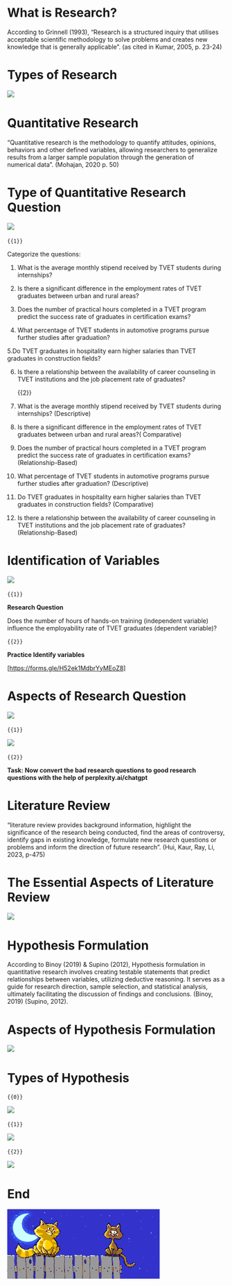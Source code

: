 <!--

author:   André Dietrich
email:    masub.makhdoom@ovgu.de
date:     29/03/2025
version:  30.0.0
language: en
narrator: UK English Female

repository: https://github.com/LiaScript/docs

logo:     img/logo.png

comment:  This document shall provide an entire compendium and course on the
          development of Open-courSes with [LiaScript](https://LiaScript.github.io).
          As the language and the systems grows, also this document will be updated.
          Feel free to fork or copy it, translations are very welcome...

script:   https://cdn.jsdelivr.net/chartist.js/latest/chartist.min.js
          https://felixhao28.github.io/JSCPP/dist/JSCPP.es5.min.js

link:     https://cdn.jsdelivr.net/chartist.js/latest/chartist.min.css

link:     https://cdnjs.cloudflare.com/ajax/libs/animate.css/4.1.1/animate.min.css

import:   https://raw.githubusercontent.com/liaTemplates/ABCjs/main/README.md

link:     https://fonts.googleapis.com/css2?family=Noto+Sans+Egyptian+Hieroglyphs
          https://fonts.googleapis.com/css2?family=Noto+Sans+Ogham

font:     Noto Sans Egyptian Hieroglyphs, Noto Sans Ogham
-->

# What is Research?
According to Grinnell (1993), “Research is a structured inquiry that utilises acceptable scientific methodology to solve problems and creates new knowledge that is generally applicable”. (as cited in Kumar, 2005, p. 23-24)

# Types of Research
![](https://github.com/61087/Quantitative-Research-/blob/main/Picture12.png?raw=true)

# Quantitative Research
“Quantitative research is the methodology to quantify attitudes, opinions, behaviors and other defined variables, allowing researchers to generalize results from a larger sample population through the generation of numerical data”. (Mohajan, 2020 p. 50)
# Type of Quantitative Research Question

![](https://github.com/61087/Quantitative-Research-/blob/main/Picture13.png?raw=true)

    {{1}}

Categorize the questions:

1. What is the average monthly stipend received by TVET students during internships?

2. Is there a significant difference in the employment rates of TVET graduates between urban and rural areas?

3. Does the number of practical hours completed in a TVET program predict the success rate of graduates in certification exams?

4. What percentage of TVET students in automotive programs pursue further studies after graduation?

5.Do TVET graduates in hospitality earn higher salaries than TVET graduates in construction fields?

6. Is there a relationship between the availability of career counseling in TVET institutions and the job placement rate of graduates?

    {{2}}

1. What is the average monthly stipend received by TVET students during internships? (Descriptive)

2. Is there a significant difference in the employment rates of TVET graduates between urban and rural areas?( Comparative)

3. Does the number of practical hours completed in a TVET program predict the success rate of graduates in certification exams? (Relationship-Based)

4. What percentage of TVET students in automotive programs pursue further studies after graduation? (Descriptive)

5. Do TVET graduates in hospitality earn higher salaries than TVET graduates in construction fields? (Comparative)

6. Is there a relationship between the availability of career counseling in TVET institutions and the job placement rate of graduates? (Relationship-Based)

# Identification of Variables
![](https://github.com/61087/Quantitative-Research-/blob/main/Picture14.png?raw=true)

    {{1}}

**Research Question**

Does the number of hours of hands-on training (independent variable) influence 
the employability rate of TVET graduates (dependent variable)?

    {{2}}


**Practice Identify variables**

[https://forms.gle/H52ek1MdbrYyMEoZ8]

# Aspects of Research Question  

![](https://github.com/61087/Quantitative-Research-/blob/main/Picture15.png?raw=true)

    {{1}}

![](https://github.com/61087/Quantitative-Research-/blob/main/Picture16.png?raw=true)

    {{2}}

**Task: Now convert the bad research questions to good research questions with the help of perplexity.ai/chatgpt**

# Literature Review 
“literature review provides background information, highlight the significance of the research being conducted, find the areas of controversy, identify gaps in existing knowledge, formulate new research questions or problems and inform the direction of future research”. (Hui, Kaur, Ray, Li, 2023, p-475)

# The Essential Aspects of Literature Review
![](https://github.com/61087/Quantitative-Research-/blob/main/Picture17.png?raw=true)

# Hypothesis Formulation 
According to Binoy (2019) & Supino (2012), Hypothesis formulation in quantitative research involves creating testable statements that predict relationships between variables, utilizing deductive reasoning. It serves as a guide for research direction, sample selection, and statistical analysis, ultimately facilitating the discussion of findings and conclusions. (Binoy, 2019) (Supino, 2012).
# Aspects of Hypothesis Formulation 

![](https://github.com/61087/Quantitative-Research-/blob/main/Picture20.png?raw=true)

# Types of Hypothesis

    {{0}}


![](https://github.com/61087/Quantitative-Research-/blob/main/Picture18.png?raw=true)

    {{1}}

![](https://github.com/61087/Quantitative-Research-/blob/main/Picture21.png?raw=true)

    {{2}}

![](https://github.com/61087/Quantitative-Research-/blob/main/Picture19.png?raw=true)

# End
![](https://github.com/61087/QR/blob/main/animated-thank-you-image-0038.gif?raw=true)
